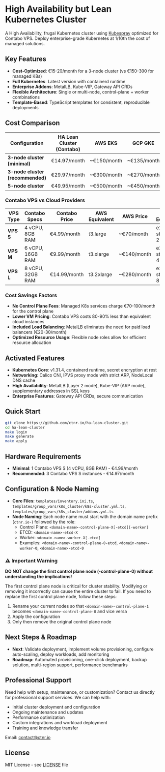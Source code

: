 # High Availability but Lean Kubernetes Cluster

A High Availability, frugal Kubernetes cluster using [Kubespray](https://github.com/kubernetes-sigs/kubespray) optimized for Contabo VPS. Deploy enterprise-grade Kubernetes at 1/10th the cost of managed solutions.

## Key Features

- **Cost-Optimized**: €15-20/month for a 3-node cluster (vs €150-300 for managed K8s)
- **Full Kubernetes**: Latest version with containerd runtime
- **Enterprise Addons**: MetalLB, Kube-VIP, Gateway API CRDs
- **Flexible Architecture**: Single or multi-node, control-plane + worker combinations
- **Template-Based**: TypeScript templates for consistent, reproducible deployments

## Cost Comparison

| Configuration                    | HA Lean Cluster (Contabo) | AWS EKS     | GCP GKE     | Azure AKS   | Digital Ocean |
|----------------------------------|---------------------------|-------------|-------------|-------------|---------------|
| **3-node cluster (minimal)**     | €14.97/month              | ~€150/month | ~€135/month | ~€160/month | ~€60/month    |
| **3-node cluster (recommended)** | €29.97/month              | ~€300/month | ~€270/month | ~€320/month | ~€120/month   |
| **5-node cluster**               | €49.95/month              | ~€500/month | ~€450/month | ~€530/month | ~€200/month   |

### Contabo VPS vs Cloud Providers

| VPS Type  | Contabo Specs    | Contabo Price | AWS Equivalent | AWS Price   | GCP Equivalent | GCP Price   | Azure Equivalent | Azure Price |
|-----------|------------------|---------------|----------------|-------------|----------------|-------------|------------------|-------------|
| **VPS S** | 4 vCPU, 8GB RAM  | €4.99/month   | t3.large       | ~€70/month  | e2-standard-2  | ~€60/month  | B2s v2           | ~€65/month  |
| **VPS M** | 6 vCPU, 16GB RAM | €9.99/month   | t3.xlarge      | ~€140/month | e2-standard-4  | ~€120/month | B4ms v2          | ~€130/month |
| **VPS L** | 8 vCPU, 32GB RAM | €14.99/month  | t3.2xlarge     | ~€280/month | e2-standard-8  | ~€240/month | B8ms v2          | ~€260/month |

### Cost Savings Factors

- **No Control Plane Fees**: Managed K8s services charge €70-100/month for the control plane
- **Lower VM Pricing**: Contabo VPS costs 80-90% less than equivalent cloud instances
- **Included Load Balancing**: MetalLB eliminates the need for paid load balancers (€20-30/month)
- **Optimized Resource Usage**: Flexible node roles allow for efficient resource allocation

## Activated Features

- **Kubernetes Core**: v1.31.4, containerd runtime, secret encryption at rest
- **Networking**: Calico CNI, IPVS proxy mode with strict ARP, NodeLocal DNS cache
- **High Availability**: MetalLB (Layer 2 mode), Kube-VIP (ARP mode), supplementary addresses in SSL keys
- **Enterprise Features**: Gateway API CRDs, secure communication

## Quick Start

```bash
git clone https://github.com/ctnr.io/ha-lean-cluster.git
cd ha-lean-cluster
make login
make generate
make apply 
```

## Hardware Requirements

- **Minimal**: 1 Contabo VPS S (4 vCPU, 8GB RAM) - €4.99/month
- **Recommended**: 3 Contabo VPS S instances - €14.97/month

## Configuration & Node Naming

- **Core Files**: `templates/inventory.ini.ts`, `templates/group_vars/k8s_cluster/k8s-cluster.yml.ts`, `templates/group_vars/k8s_cluster/addons.yml.ts`
- **Node Naming**: Each node name must start with the domain name prefix (`ctnr.io-`) followed by the role:
  - Control Plane: `<domain-name>-control-plane-X[-etcd][-worker]`
  - ETCD: `<domain-name>-etcd-X`
  - Worker: `<domain-name>-worker-X[-etcd]`
  - Examples: `<domain-name>-control-plane-0-etcd`, `<domain-name>-worker-0`, `<domain-name>-etcd-0`

### ⚠️ Important Warning

**DO NOT change the first control plane node (<domain-name>-control-plane-0) without understanding the implications!**

The first control plane node is critical for cluster stability. Modifying or removing it incorrectly can cause the entire cluster to fail. If you need to replace the first control plane node, follow these steps:

1. Rename your current nodes so that `<domain-name>-control-plane-1` becomes `<domain-name>-control-plane-0` and vice versa
2. Apply the configuration
3. Only then remove the original control plane node

## Next Steps & Roadmap

- **Next**: Validate deployment, implement volume provisioning, configure auto-scaling, deploy workloads, add monitoring
- **Roadmap**: Automated provisioning, one-click deployment, backup solution, multi-region support, performance benchmarks

## Professional Support

Need help with setup, maintenance, or customization? Contact us directly for professional support services. We can help with:

- Initial cluster deployment and configuration
- Ongoing maintenance and updates
- Performance optimization
- Custom integrations and workload deployment
- Training and knowledge transfer

Email: contact@ctnr.io

## License

MIT License - see [LICENSE](LICENSE) file
